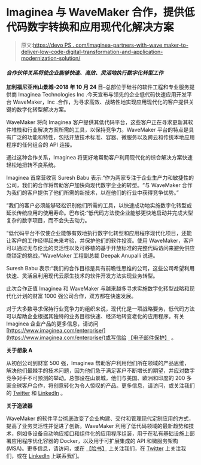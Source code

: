 # Imaginea 与 WaveMaker 合作，提供低代码数字转换和应用现代化解决方案

> 原文:[https://devo PS . com/imaginea-partners-with-wave maker-to-deliver-low-code-digital-transformation-and-application-modernization-solution/](https://devops.com/imaginea-partners-with-wavemaker-to-deliver-low-code-digital-transformation-and-application-modernization-solution/)

#### *合作伙伴关系将使企业能够快速、高效、灵活地执行数字化转型工作*

**加利福尼亚州山景城–2018 年 10 月 24 日**–总部位于硅谷的软件工程和专业服务提供商 Imaginea Technologies Inc .今天宣布与领先的企业低代码快速应用开发平台 WaveMaker，Inc .合作，为寻求高效、战略性地实现应用现代化的客户提供关键的数字化转型解决方案。

WaveMaker 将向 Imaginea 客户提供其低代码平台，这些客户正在寻求更新其软件堆栈和行业解决方案所需的工具，以保持竞争力。WaveMaker 平台的特点是具有广泛的功能和特性，包括开放技术标准、容器、微服务以及跨云和传统本地应用程序的任何组合的 API 连接。

通过这种合作关系，Imaginea 将更好地帮助客户利用现代化的综合解决方案快速轻松地扭转不良系统。

Imaginea 首席营收官 Suresh Babu 表示:“作为两家专注于企业生产力和敏捷性的公司，我们的合作将帮助客户加快向现代数字企业的转型。“与 WaveMaker 合作为我们的客户提供了他们所需的新技术，以在他们的行业中获得竞争优势。”

“我们的客户必须能够轻松识别他们所需的工具，以快速成功地实施数字化转型或延长传统应用的使用寿命。巴布说:“低代码方法使企业能够更快地启动并完成大型复杂的数字项目，而不会失去动力。

“低代码平台不仅使企业能够有效地执行数字化转型和应用程序现代化项目，还能让客户的工作经得起未来考验，并保护他们的软件投资。使用 WaveMaker，客户可以通过无与伦比的灵活性以及可移植的基于开放标准的完整代码访问来避免供应商锁定的挑战，”WaveMaker 工程副总裁 Deepak Anupalli 说道。

Suresh Babu 表示:“我们的合作目标是具有前瞻性思维的公司，这些公司希望利用快速、灵活且利用现代云原生技术的软件开发方法实现业务转型。

此次合作正值 Imaginea 和 WaveMaker 与越来越多寻求实施数字化转型战略和现代化计划的财富 1000 强公司合作，双方都在快速发展。

对于大多数寻求保持行业竞争力的组织来说，现代化是一项战略要务，低代码方法可以帮助企业根据其独特的业务目标快速、经济地转变老化的应用程序。有关 Imaginea 企业产品的更多信息，请访问[https://www.imaginea.com/enterprise/](https://www.imaginea.com/enterprise/)或写信给 [【电子邮件保护】](/cdn-cgi/l/email-protection#70131f1e1e15130430191d1117191e15115e131f1d) 。

**关于想象 A**

从初创公司到财富 500 强，Imaginea 帮助客户利用他们所在领域的产品思维，解决他们最棘手的技术问题，因为他们急于满足客户不断增长的期望，并应对数字竞争对手不可预测的举动。总部设在山景城，他们与美国、欧洲和印度的 200 多家全球客户合作，将创意转化为令人惊叹的产品。更多信息，请访问，或关注我们的 [Twitter](https://twitter.com/ImagineaTech) 和 [LinkedIn](https://www.linkedin.com/company/imaginea) 。

**关于造波器**

WaveMaker 的软件平台彻底改变了企业构建、交付和管理现代定制应用的方式，提高了业务灵活性并促进了创新。WaveMaker 利用了低代码领域的最新趋势和技术，例如多设备自动响应接口和组件化的应用程序组装，用于在私有基础设施上部署应用程序优化容器的 Docker，以及用于可扩展集成的 API 和微服务架构(MSA)。更多信息，请访问，或在 [【脸书】](https://www.facebook.com/wavemakersoftware) 上关注我们，在 [Twitter](https://twitter.com/WaveMaker) 上关注我们，或在 [LinkedIn](https://www.linkedin.com/company/wavemaker) 上联系我们。
